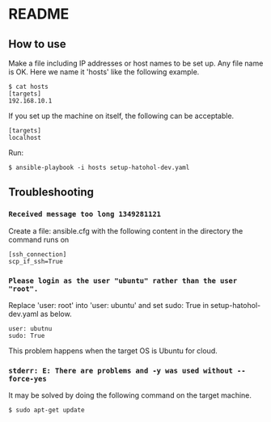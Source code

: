 # README

## How to use

Make a file including IP addresses or host names to be set up. Any file name is OK. Here we name it 'hosts' like the following example.

    $ cat hosts
    [targets]
    192.168.10.1

If you set up the machine on itself, the following can be acceptable.

    [targets]
    localhost

Run:

    $ ansible-playbook -i hosts setup-hatohol-dev.yaml

## Troubleshooting

### `Received message too long 1349281121`

Create a file: ansible.cfg with the following content in the directory the command runs on

    [ssh_connection]
    scp_if_ssh=True

### `Please login as the user "ubuntu" rather than the user "root".`

Replace 'user: root' into 'user: ubuntu' and set sudo: True in setup-hatohol-dev.yaml as below.

    user: ubutnu
    sudo: True

This problem happens when the target OS is Ubuntu for cloud.

### `stderr: E: There are problems and -y was used without --force-yes`

It may be solved by doing the following command on the target machine.

    $ sudo apt-get update

